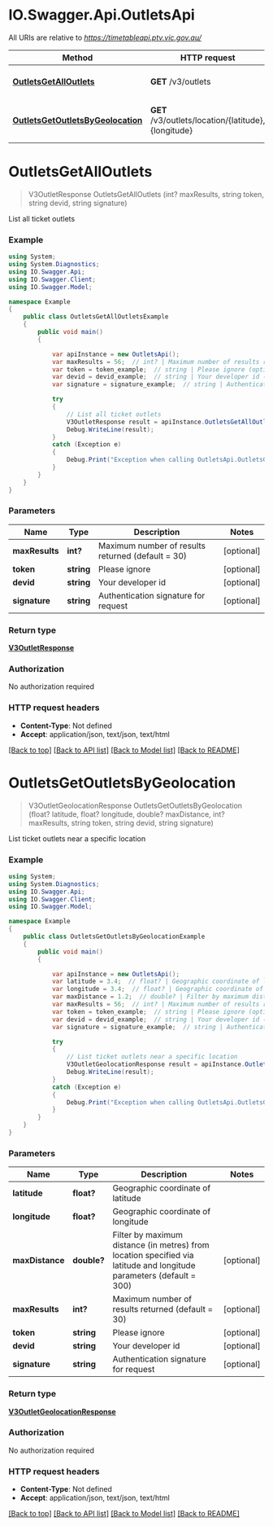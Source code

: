 # IO.Swagger.Api.OutletsApi

All URIs are relative to *https://timetableapi.ptv.vic.gov.au/*

Method | HTTP request | Description
------------- | ------------- | -------------
[**OutletsGetAllOutlets**](OutletsApi.md#outletsgetalloutlets) | **GET** /v3/outlets | List all ticket outlets
[**OutletsGetOutletsByGeolocation**](OutletsApi.md#outletsgetoutletsbygeolocation) | **GET** /v3/outlets/location/{latitude},{longitude} | List ticket outlets near a specific location

<a name="outletsgetalloutlets"></a>
# **OutletsGetAllOutlets**
> V3OutletResponse OutletsGetAllOutlets (int? maxResults, string token, string devid, string signature)

List all ticket outlets

### Example
```csharp
using System;
using System.Diagnostics;
using IO.Swagger.Api;
using IO.Swagger.Client;
using IO.Swagger.Model;

namespace Example
{
    public class OutletsGetAllOutletsExample
    {
        public void main()
        {

            var apiInstance = new OutletsApi();
            var maxResults = 56;  // int? | Maximum number of results returned (default = 30) (optional) 
            var token = token_example;  // string | Please ignore (optional) 
            var devid = devid_example;  // string | Your developer id (optional) 
            var signature = signature_example;  // string | Authentication signature for request (optional) 

            try
            {
                // List all ticket outlets
                V3OutletResponse result = apiInstance.OutletsGetAllOutlets(maxResults, token, devid, signature);
                Debug.WriteLine(result);
            }
            catch (Exception e)
            {
                Debug.Print("Exception when calling OutletsApi.OutletsGetAllOutlets: " + e.Message );
            }
        }
    }
}
```

### Parameters

Name | Type | Description  | Notes
------------- | ------------- | ------------- | -------------
 **maxResults** | **int?**| Maximum number of results returned (default &#x3D; 30) | [optional] 
 **token** | **string**| Please ignore | [optional] 
 **devid** | **string**| Your developer id | [optional] 
 **signature** | **string**| Authentication signature for request | [optional] 

### Return type

[**V3OutletResponse**](V3OutletResponse.md)

### Authorization

No authorization required

### HTTP request headers

 - **Content-Type**: Not defined
 - **Accept**: application/json, text/json, text/html

[[Back to top]](#) [[Back to API list]](../README.md#documentation-for-api-endpoints) [[Back to Model list]](../README.md#documentation-for-models) [[Back to README]](../README.md)

<a name="outletsgetoutletsbygeolocation"></a>
# **OutletsGetOutletsByGeolocation**
> V3OutletGeolocationResponse OutletsGetOutletsByGeolocation (float? latitude, float? longitude, double? maxDistance, int? maxResults, string token, string devid, string signature)

List ticket outlets near a specific location

### Example
```csharp
using System;
using System.Diagnostics;
using IO.Swagger.Api;
using IO.Swagger.Client;
using IO.Swagger.Model;

namespace Example
{
    public class OutletsGetOutletsByGeolocationExample
    {
        public void main()
        {

            var apiInstance = new OutletsApi();
            var latitude = 3.4;  // float? | Geographic coordinate of latitude
            var longitude = 3.4;  // float? | Geographic coordinate of longitude
            var maxDistance = 1.2;  // double? | Filter by maximum distance (in metres) from location specified via latitude and longitude parameters (default = 300) (optional) 
            var maxResults = 56;  // int? | Maximum number of results returned (default = 30) (optional) 
            var token = token_example;  // string | Please ignore (optional) 
            var devid = devid_example;  // string | Your developer id (optional) 
            var signature = signature_example;  // string | Authentication signature for request (optional) 

            try
            {
                // List ticket outlets near a specific location
                V3OutletGeolocationResponse result = apiInstance.OutletsGetOutletsByGeolocation(latitude, longitude, maxDistance, maxResults, token, devid, signature);
                Debug.WriteLine(result);
            }
            catch (Exception e)
            {
                Debug.Print("Exception when calling OutletsApi.OutletsGetOutletsByGeolocation: " + e.Message );
            }
        }
    }
}
```

### Parameters

Name | Type | Description  | Notes
------------- | ------------- | ------------- | -------------
 **latitude** | **float?**| Geographic coordinate of latitude | 
 **longitude** | **float?**| Geographic coordinate of longitude | 
 **maxDistance** | **double?**| Filter by maximum distance (in metres) from location specified via latitude and longitude parameters (default &#x3D; 300) | [optional] 
 **maxResults** | **int?**| Maximum number of results returned (default &#x3D; 30) | [optional] 
 **token** | **string**| Please ignore | [optional] 
 **devid** | **string**| Your developer id | [optional] 
 **signature** | **string**| Authentication signature for request | [optional] 

### Return type

[**V3OutletGeolocationResponse**](V3OutletGeolocationResponse.md)

### Authorization

No authorization required

### HTTP request headers

 - **Content-Type**: Not defined
 - **Accept**: application/json, text/json, text/html

[[Back to top]](#) [[Back to API list]](../README.md#documentation-for-api-endpoints) [[Back to Model list]](../README.md#documentation-for-models) [[Back to README]](../README.md)

